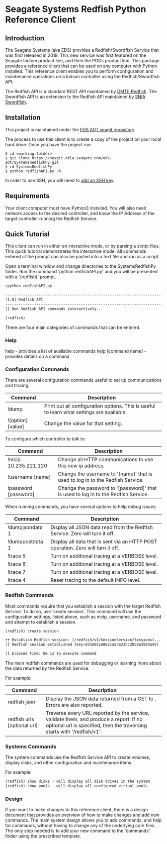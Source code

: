 
# Seagate Systems Redfish Python Reference Client


## Introduction

The Seagate Systems (aka EDS) provides a Redfish/Swordfish Service that was first released in 2019. This new service was first
featured on the Seagate Indium product line, and then the PODs product line. This package provides a reference client that can
be used on any computer with Python installed. This reference client enables you to perform configuration and maintenance
operations on a Indium controller using the Redfish/Swordfish API.

The Redfish API is a standard REST API maintained by [DMTF Redfish](https://www.dmtf.org/standards/redfish). The Swordfish API
is an extension to the Redfish API maintained by [SNIA Swordfish](https://www.snia.org/forums/smi/swordfish).


## Installation

This project is maintained under the [EDS ADT seagit repository](https://seagit.okla.seagate.com/eds-adt/SystemsRedfishPy).

The process to use this client is to create a copy of the project on your local hard drive. Once you have the project run:

```
$ cd <working-folder>
$ git clone https://seagit.okla.seagate.com/eds-adt/SystemsRedfishPy.git
$ cd SystemsRedfishPy
$ python redfishAPI.py -h
```

In order to use SSH, you will need to [add an SSH key](https://seagit.okla.seagate.com/profile/keys).



## Requirements

Your client computer must have Python3 installed. You will also need network access to the desired controller, and know the 
IP Address of the target controller running the Redfish Service.


## Quick Tutorial

This client can run in either an interactive mode, or by parsing a script files. This quick tutorial demonstrates the
interactive mode. All commands entered at the prompt can also be pasted into a text file and run as a script.

Open a terminal window and change directories to the SystemsRedfishPy folder. Run the command 'python redfishAPI.py'
and you will be presented with a '(redfish)' prompt. 

```bash
>python redfishAPI.py

--------------------------------------------------------------------------------
[1.0] Redfish API
--------------------------------------------------------------------------------
[] Run Redfish API commands interactively...

(redfish)
```

There are four main categories of commands that can be entered.
 
### Help

help - provides a list of available commands
help [command name] - provides details on a command

### Configuration Commands

There are several configuration commands useful to set up communications and tracing.

| Command           | Description |
| ----------------- | ----------- |
| !dump             | Print out all configuration options. This is useful to learn what settings are available. |
| ![option] [value] | Change the value for that setting. |

To configure which controller to talk to:

| Command              | Description |
| -------------------- | ----------- |
| !mcip 10.235.221.120 | Change all HTTP communications to use this new ip address. |
| !username [name]     | Change the username to '[name]' that is used to log in to the Redfish Service. |
| !password [password] | Change the password to '[password]' that is used to log in to the Redfish Service. |

When running commands, you have several options to help debug issues:

| Command              | Description |
| -------------------- | ----------- |
| !dumpjsondata 1      | Display all JSON data read from the Redfish Service. Zero will turn it off. |
| !dumppostdata 1      | Display all data that is sent via an HTTP POST operation. Zero will turn it off. |
| !trace 5             | Turn on additional tracing at a VERBOSE level. |
| !trace 6             | Turn on additional tracing at a VERBOSE level. |
| !trace 7             | Turn on additional tracing at a VERBOSE level. |
| !trace 4             | Reset tracing to the default INFO level. |

### Redfish Commands

Most commands require that you establish a session with the target Redfish Service. To do so, use 'create session'.
This command will use the configuration settings, listed above, such as mcip, username, and password and attempt to
establish a session.

```bash
(redfish) create session

++ Establish Redfish session: (/redfish/v1/SessionService/Sessions)...
[] Redfish session established (key=8356051e862ca5de23bc2850a3903ad6)

[] Elapsed time: 0m 1s to execute command
```

The main redfish commands are used for debugging or learning more about the data returned by the Redfish Service.

For example:


| Command                     | Description |
| --------------------------- | ----------- |
| redfish json <url>          | Display the JSON data returned from a GET to <url>. Errors are also reported. |
| redfish urls [optional url] | Traverse every URL reported by the service, validate them, and produce a report. If no optional url is specified, then the traversing starts with '/redfish/v1'. |


### Systems Commands

The system commands use the Redfish Service API to create volumes, display disks, and other configuration and
maintenance items.

For example:

```bash
(redfish) show disks - will display all disk drives in the system
(redfish) show pools - will display all configured virtual pools
```

### Design

If you want to make changes to this reference client, there is a design document that provides an overview
of how to make changes and add new commands. The main system design allows you to add commands, and help for
commands, without having to change any of the underlying core files. The only step needed is to add your new
command to the 'commands' folder using the prescribed template.

 